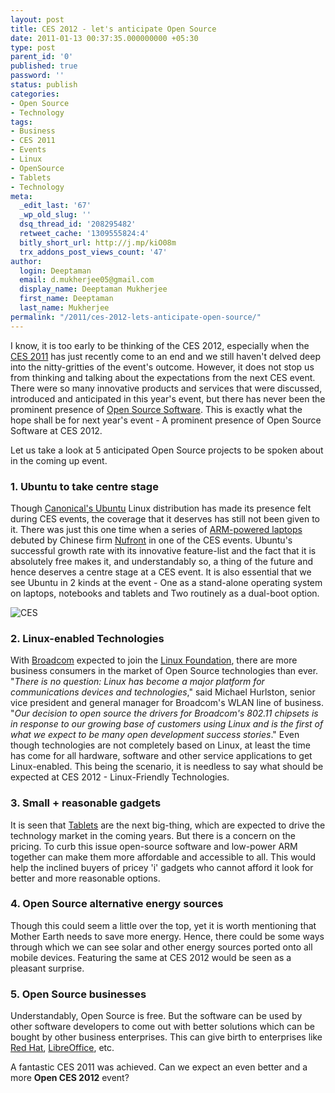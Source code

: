 ```yaml
---
layout: post
title: CES 2012 - let's anticipate Open Source
date: 2011-01-13 00:37:35.000000000 +05:30
type: post
parent_id: '0'
published: true
password: ''
status: publish
categories:
- Open Source
- Technology
tags:
- Business
- CES 2011
- Events
- Linux
- OpenSource
- Tablets
- Technology
meta:
  _edit_last: '67'
  _wp_old_slug: ''
  dsq_thread_id: '208295482'
  retweet_cache: '1309555824:4'
  bitly_short_url: http://j.mp/kiO08m
  trx_addons_post_views_count: '47'
author:
  login: Deeptaman
  email: d.mukherjee05@gmail.com
  display_name: Deeptaman Mukherjee
  first_name: Deeptaman
  last_name: Mukherjee
permalink: "/2011/ces-2012-lets-anticipate-open-source/"
---
```

<p>I know, it is too early to be thinking of the CES 2012, especially when the <a href="http://www.cesweb.org/">CES 2011</a> has just recently come to an end and we still haven't delved deep into the nitty-gritties of the event's outcome. However, it does not stop us from thinking and talking about the expectations from the next CES event. There were so many innovative products and services that were discussed, introduced and anticipated in this year's event, but there has never been the prominent presence of <a href="http://en.wikipedia.org/wiki/Open-source_software">Open Source Software</a>. This is exactly what the hope shall be for next year's event - A prominent presence of Open Source Software at CES 2012.</p>
<p>Let us take a look at 5 anticipated Open Source projects to be spoken about in the coming up event.</p>
<h3>1. Ubuntu to take centre stage</h3>
<p>Though <a href="http://www.canonical.com/">Canonical's Ubuntu</a> Linux distribution has made its presence felt during CES events, the coverage that it deserves has still not been given to it. There was just this one time when a series of <a href="http://www.pcworld.com/businesscenter/article/216101/ubuntu_adds_sparkle_to_nufront_laptops_at_ces.html">ARM-powered laptops</a> debuted by Chinese firm <a href="http://www.nufrontsoft.com/">Nufront</a> in one of the CES events. Ubuntu's successful growth rate with its innovative feature-list and the fact that it is absolutely free makes it, and understandably so, a thing of the future and hence deserves a centre stage at a CES event. It is also essential that we see Ubuntu in 2 kinds at the event - One as a stand-alone operating system on laptops, notebooks and tablets and Two routinely as a dual-boot option.</p>

<p><img src="/static/2011/01/ces.jpg" alt="CES" class="alignright" /></p>
<h3>2. Linux-enabled Technologies</h3>
<p>With <a href="http://www.broadcom.com/">Broadcom</a> expected to join the <a href="http://www.pcworld.com/businesscenter/article/215919/broadcom_joins_the_linux_foundation.html">Linux Foundation</a>, there are more business consumers in the market of Open Source technologies than ever. "<em>There is no question: Linux has become a major platform for communications devices and technologies</em>," said Michael Hurlston, senior vice president and general manager for Broadcom's WLAN line of business. "<em>Our decision to open source the drivers for Broadcom's 802.11 chipsets is in response to our growing base of customers using Linux and is the first of what we expect to be many open development success stories</em>." Even though technologies are not completely based on Linux, at least the time has come for all hardware, software and other service applications to get Linux-enabled. This being the scenario, it is needless to say what should be expected at CES 2012 - Linux-Friendly Technologies.</p>
<h3>3. Small + reasonable gadgets</h3>
<p>It is seen that <a href="http://www.pcworld.com/businesscenter/article/215373/its_tabletpalooza_at_ces_2011.html">Tablets</a> are the next big-thing, which are expected to drive the technology market in the coming years. But there is a concern on the pricing. To curb this issue open-source software and low-power ARM together can make them more affordable and accessible to all. This would help the inclined buyers of pricey 'i' gadgets who cannot afford it look for better and more reasonable options.</p>
<h3>4. Open Source alternative energy sources</h3>
<p>Though this could seem a little over the top, yet it is worth mentioning that Mother Earth needs to save more energy. Hence, there could be some ways through which we can see solar and other energy sources ported onto all mobile devices. Featuring the same at CES 2012 would be seen as a pleasant surprise.</p>
<h3>5. Open Source businesses</h3>
<p>Understandably, Open Source is free. But the software can be used by other software developers to come out with better solutions which can be bought by other business enterprises. This can give birth to enterprises like <a href="http://www.redhat.com/">Red Hat</a>, <a href="http://www.documentfoundation.org/download/">LibreOffice</a>, etc. </p>
<p>A fantastic CES 2011 was achieved. Can we expect an even better and a more <strong>Open CES 2012</strong> event?</p>
